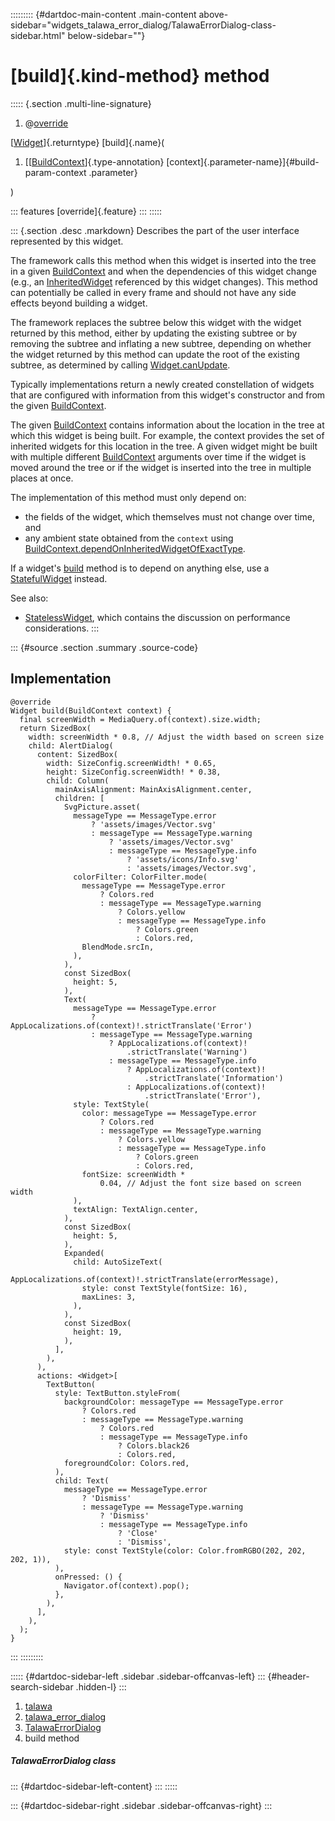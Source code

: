 ::::::::: {#dartdoc-main-content .main-content above-sidebar="widgets_talawa_error_dialog/TalawaErrorDialog-class-sidebar.html" below-sidebar=""}
<div>

# [build]{.kind-method} method

</div>

::::: {.section .multi-line-signature}
<div>

1.  @[override](https://api.flutter.dev/flutter/dart-core/override-constant.html)

</div>

[[Widget](https://api.flutter.dev/flutter/widgets/Widget-class.html)]{.returntype}
[build]{.name}(

1.  [[[BuildContext](https://api.flutter.dev/flutter/widgets/BuildContext-class.html)]{.type-annotation}
    [context]{.parameter-name}]{#build-param-context .parameter}

)

::: features
[override]{.feature}
:::
:::::

::: {.section .desc .markdown}
Describes the part of the user interface represented by this widget.

The framework calls this method when this widget is inserted into the
tree in a given
[BuildContext](https://api.flutter.dev/flutter/widgets/BuildContext-class.html)
and when the dependencies of this widget change (e.g., an
[InheritedWidget](https://api.flutter.dev/flutter/widgets/InheritedWidget-class.html)
referenced by this widget changes). This method can potentially be
called in every frame and should not have any side effects beyond
building a widget.

The framework replaces the subtree below this widget with the widget
returned by this method, either by updating the existing subtree or by
removing the subtree and inflating a new subtree, depending on whether
the widget returned by this method can update the root of the existing
subtree, as determined by calling
[Widget.canUpdate](https://api.flutter.dev/flutter/widgets/Widget/canUpdate.html).

Typically implementations return a newly created constellation of
widgets that are configured with information from this widget\'s
constructor and from the given
[BuildContext](https://api.flutter.dev/flutter/widgets/BuildContext-class.html).

The given
[BuildContext](https://api.flutter.dev/flutter/widgets/BuildContext-class.html)
contains information about the location in the tree at which this widget
is being built. For example, the context provides the set of inherited
widgets for this location in the tree. A given widget might be built
with multiple different
[BuildContext](https://api.flutter.dev/flutter/widgets/BuildContext-class.html)
arguments over time if the widget is moved around the tree or if the
widget is inserted into the tree in multiple places at once.

The implementation of this method must only depend on:

-   the fields of the widget, which themselves must not change over
    time, and
-   any ambient state obtained from the `context` using
    [BuildContext.dependOnInheritedWidgetOfExactType](https://api.flutter.dev/flutter/widgets/BuildContext/dependOnInheritedWidgetOfExactType.html).

If a widget\'s
[build](../../widgets_talawa_error_dialog/TalawaErrorDialog/build.html)
method is to depend on anything else, use a
[StatefulWidget](https://api.flutter.dev/flutter/widgets/StatefulWidget-class.html)
instead.

See also:

-   [StatelessWidget](https://api.flutter.dev/flutter/widgets/StatelessWidget-class.html),
    which contains the discussion on performance considerations.
:::

::: {#source .section .summary .source-code}
## Implementation

``` language-dart
@override
Widget build(BuildContext context) {
  final screenWidth = MediaQuery.of(context).size.width;
  return SizedBox(
    width: screenWidth * 0.8, // Adjust the width based on screen size
    child: AlertDialog(
      content: SizedBox(
        width: SizeConfig.screenWidth! * 0.65,
        height: SizeConfig.screenWidth! * 0.38,
        child: Column(
          mainAxisAlignment: MainAxisAlignment.center,
          children: [
            SvgPicture.asset(
              messageType == MessageType.error
                  ? 'assets/images/Vector.svg'
                  : messageType == MessageType.warning
                      ? 'assets/images/Vector.svg'
                      : messageType == MessageType.info
                          ? 'assets/icons/Info.svg'
                          : 'assets/images/Vector.svg',
              colorFilter: ColorFilter.mode(
                messageType == MessageType.error
                    ? Colors.red
                    : messageType == MessageType.warning
                        ? Colors.yellow
                        : messageType == MessageType.info
                            ? Colors.green
                            : Colors.red,
                BlendMode.srcIn,
              ),
            ),
            const SizedBox(
              height: 5,
            ),
            Text(
              messageType == MessageType.error
                  ? AppLocalizations.of(context)!.strictTranslate('Error')
                  : messageType == MessageType.warning
                      ? AppLocalizations.of(context)!
                          .strictTranslate('Warning')
                      : messageType == MessageType.info
                          ? AppLocalizations.of(context)!
                              .strictTranslate('Information')
                          : AppLocalizations.of(context)!
                              .strictTranslate('Error'),
              style: TextStyle(
                color: messageType == MessageType.error
                    ? Colors.red
                    : messageType == MessageType.warning
                        ? Colors.yellow
                        : messageType == MessageType.info
                            ? Colors.green
                            : Colors.red,
                fontSize: screenWidth *
                    0.04, // Adjust the font size based on screen width
              ),
              textAlign: TextAlign.center,
            ),
            const SizedBox(
              height: 5,
            ),
            Expanded(
              child: AutoSizeText(
                AppLocalizations.of(context)!.strictTranslate(errorMessage),
                style: const TextStyle(fontSize: 16),
                maxLines: 3,
              ),
            ),
            const SizedBox(
              height: 19,
            ),
          ],
        ),
      ),
      actions: <Widget>[
        TextButton(
          style: TextButton.styleFrom(
            backgroundColor: messageType == MessageType.error
                ? Colors.red
                : messageType == MessageType.warning
                    ? Colors.red
                    : messageType == MessageType.info
                        ? Colors.black26
                        : Colors.red,
            foregroundColor: Colors.red,
          ),
          child: Text(
            messageType == MessageType.error
                ? 'Dismiss'
                : messageType == MessageType.warning
                    ? 'Dismiss'
                    : messageType == MessageType.info
                        ? 'Close'
                        : 'Dismiss',
            style: const TextStyle(color: Color.fromRGBO(202, 202, 202, 1)),
          ),
          onPressed: () {
            Navigator.of(context).pop();
          },
        ),
      ],
    ),
  );
}
```
:::
:::::::::

::::: {#dartdoc-sidebar-left .sidebar .sidebar-offcanvas-left}
::: {#header-search-sidebar .hidden-l}
:::

1.  [talawa](../../index.html)
2.  [talawa_error_dialog](../../widgets_talawa_error_dialog/)
3.  [TalawaErrorDialog](../../widgets_talawa_error_dialog/TalawaErrorDialog-class.html)
4.  build method

##### TalawaErrorDialog class

::: {#dartdoc-sidebar-left-content}
:::
:::::

::: {#dartdoc-sidebar-right .sidebar .sidebar-offcanvas-right}
:::
